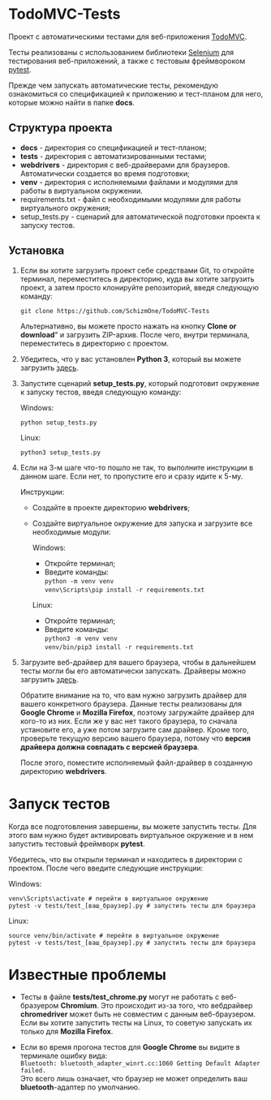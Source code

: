 # TodoMVC-Tests
Проект с автоматическими тестами для веб-приложения [TodoMVC](http://todomvc.com/examples/react/).

Тесты реализованы с использованием библиотеки [Selenium](https://selenium-python.readthedocs.io/index.html) для
тестирования веб-приложений, а также c тестовым фреймвороком [pytest](https://docs.pytest.org/en/latest/contents.html).

Прежде чем запускать автоматические тесты, рекомендую ознакомиться со спецификацией
к приложению и тест-планом для него, которые можно найти в папке **docs**.

## Структура проекта

* **docs** - директория со спецификацией и тест-планом;
* **tests** - директория с автоматизированными тестами;
* **webdrivers** - директория с веб-драйверами для браузеров. Автоматически создается во время подготовки;
* **venv** - директория с исполняемыми файлами и модулями для работы в виртуальном окружении.
* requirements.txt - файл с необходимыми модулями для работы виртуального окружения;
* setup_tests.py - сценарий для автоматической подготовки проекта к запуску тестов.

## Установка
1. Если вы хотите загрузить проект себе средствами Git,
то откройте терминал, переместитесь в директорию, куда вы хотите
загрузить проект, а затем просто клонируйте репозиторий, введя следующую команду:

    `git clone https://github.com/SchizmOne/TodoMVC-Tests`
    
    Альтернативно, вы можете просто нажать на кнопку **Clone or download**" и
    загрузить ZIP-архив. После чего, внутри терминала, переместитесь в директорию с проектом.
    
2. Убедитесь, что у вас установлен **Python 3**, который вы можете загрузить [здесь](https://www.python.org/downloads/).

3. Запустите сценарий **setup_tests.py**, который подготовит окружение к запуску
тестов, введя следующую команду:

   Windows:
   
   `python setup_tests.py`
   
   Linux:
   
   `python3 setup_tests.py` 
   
4. Если на 3-м шаге что-то пошло не так, то выполните инструкции в данном шаге.
   Если нет, то пропустите его и сразу идите к 5-му.
   
   Инструкции:
   * Создайте в проекте директорию **webdrivers**;
   * Создайте виртуальное окружение для запуска и загрузите все необходимые модули:
   
       Windows:
       * Откройте терминал;
       * Введите команды:  
       `python -m venv venv`  
       `venv\Scripts\pip install -r requirements.txt`

       Linux:
       * Откройте терминал;
       * Введите команды:  
       `python3 -m venv venv`  
       `venv/bin/pip3 install -r requirements.txt`

5. Загрузите веб-драйвер для вашего браузера, чтобы в дальнейшем тесты могли
бы его автоматически запускать. Драйверы можно загрузить [здесь](https://selenium-python.readthedocs.io/installation.html#drivers).

   Обратите внимание на то, что вам нужно загрузить драйвер для вашего
   конкретного браузера. Данные тесты реализованы для **Google Chrome** и
   **Mozilla Firefox**, поэтому загружайте драйвер для кого-то из них.
   Если же у вас нет такого браузера, то сначала установите его, а уже
   потом загрузите сам драйвер. Кроме того, проверьте текущую версию вашего
   браузера, потому что **версия драйвера должна совпадать с версией браузера**.
   
   После этого, поместите исполняемый файл-драйвер в созданную директорию **webdrivers**.

# Запуск тестов

Когда все подготовления завершены, вы можете запустить тесты. Для этого вам
нужно будет активировать виртуальное окружение и в нем запустить тестовый
фреймворк **pytest**.

Убедитесь, что вы открыли терминал и находитесь в директории с проектом.
После чего введите следующие инструкции:


Windows:

`venv\Scripts\activate # перейти в виртуальное окружение`  
`pytest -v tests/test_[ваш_браузер].py # запустить тесты для браузера`

Linux:

`source venv/bin/activate # перейти в виртуальное окружение`  
`pytest -v tests/test_[ваш_браузер].py # запустить тесты для браузера`

# Известные проблемы

* Тесты в файле **tests/test_chrome.py** могут не работать с
веб-бразуером **Chromium**. Это происходит из-за того, что вебдрайвер
**chromedriver** может быть не совместим c данным веб-браузером. Если вы
хотите запустить тесты на Linux, то советую запускать их только для
**Mozilla Firefox**.

* Если во время прогона тестов для **Google Chrome** вы видите в терминале
ошибку вида:  
`Bluetooth: bluetooth_adapter_winrt.cc:1060 Getting Default Adapter failed.`  
Это всего лишь означает, что браузер не может определить ваш **bluetooth**-адаптер по умолчанию.